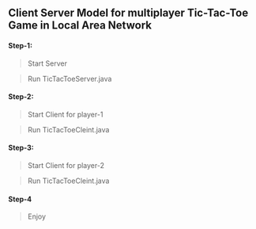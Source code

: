 ## Client Server Model for multiplayer Tic-Tac-Toe Game in Local Area Network ##

#### Step-1: ####
> Start Server

> Run TicTacToeServer.java

#### Step-2: ####
> Start Client for player-1

> Run TicTacToeCleint.java

#### Step-3: ####
> Start Client for player-2

> Run TicTacToeCleint.java

#### Step-4 ####
> Enjoy


